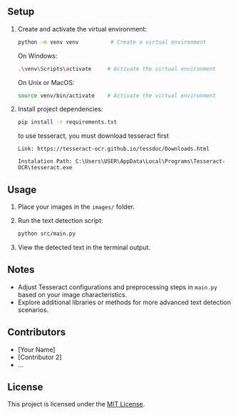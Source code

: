 ## Setup

1. Create and activate the virtual environment:

   ```bash
   python -m venv venv          # Create a virtual environment
   ```

   On Windows:

   ```bash
   .\venv\Scripts\activate     # Activate the virtual environment
   ```

   On Unix or MacOS:

   ```bash
   source venv/bin/activate    # Activate the virtual environment
   ```

2. Install project dependencies:

   ```bash
   pip install -r requirements.txt
   ```

   to use tesseract, you must download tesseract first

   ```
   Link: https://tesseract-ocr.github.io/tessdoc/Downloads.html

   Instalation Path: C:\Users\USER\AppData\Local\Programs\Tesseract-OCR\tesseract.exe
   ```

## Usage

1. Place your images in the `images/` folder.
2. Run the text detection script:

   ```bash
   python src/main.py
   ```

3. View the detected text in the terminal output.

## Notes

- Adjust Tesseract configurations and preprocessing steps in `main.py` based on your image characteristics.
- Explore additional libraries or methods for more advanced text detection scenarios.

## Contributors

- [Your Name]
- [Contributor 2]
- ...

## License

This project is licensed under the [MIT License](LICENSE).
